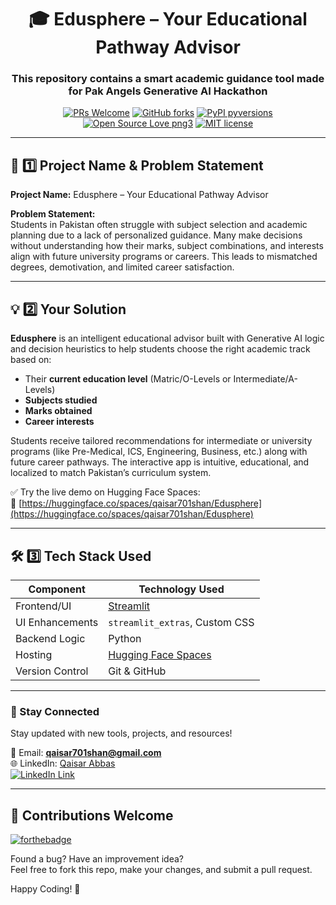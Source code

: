 <div align="center">
<h1>🎓 Edusphere – Your Educational Pathway Advisor</h1>
<h3>This repository contains a smart academic guidance tool made for Pak Angels Generative AI Hackathon</h3>

[![PRs Welcome](https://img.shields.io/badge/PRs-welcome-brightgreen.svg?style=flat-square)](http://makeapullrequest.com)
[![GitHub forks](https://img.shields.io/github/forks/QaisarAbbas2024/Python-for-Absolute-Beginners.svg?style=social&label=Fork&maxAge=2592000)](https://github.com/QaisarAbbas2024/Python-for-Absolute-Beginners/network/)
[![PyPI pyversions](https://img.shields.io/pypi/pyversions/ansicolortags.svg)](https://pypi.python.org/pypi/ansicolortags/)
[![Open Source Love png3](https://badges.frapsoft.com/os/v3/open-source.png?v=103)](https://github.com/ellerbrock/open-source-badges/)
[![MIT license](https://img.shields.io/badge/License-MIT-blue.svg)](https://lbesson.mit-license.org/)
</div>

---

## 🧠 1️⃣ Project Name & Problem Statement

**Project Name:** Edusphere – Your Educational Pathway Advisor

**Problem Statement:**  
Students in Pakistan often struggle with subject selection and academic planning due to a lack of personalized guidance. Many make decisions without understanding how their marks, subject combinations, and interests align with future university programs or careers. This leads to mismatched degrees, demotivation, and limited career satisfaction.

---

## 💡 2️⃣ Your Solution

**Edusphere** is an intelligent educational advisor built with Generative AI logic and decision heuristics to help students choose the right academic track based on:

- Their **current education level** (Matric/O-Levels or Intermediate/A-Levels)
- **Subjects studied**
- **Marks obtained**
- **Career interests**

Students receive tailored recommendations for intermediate or university programs (like Pre-Medical, ICS, Engineering, Business, etc.) along with future career pathways. The interactive app is intuitive, educational, and localized to match Pakistan’s curriculum system.

✅ Try the live demo on Hugging Face Spaces:  
🔗 [https://huggingface.co/spaces/qaisar701shan/Edusphere](https://huggingface.co/spaces/qaisar701shan/Edusphere)

---

## 🛠️ 3️⃣ Tech Stack Used

| Component            | Technology Used         |
|---------------------|--------------------------|
| Frontend/UI         | [Streamlit](https://streamlit.io) |
| UI Enhancements     | `streamlit_extras`, Custom CSS |
| Backend Logic       | Python |
| Hosting             | [Hugging Face Spaces](https://huggingface.co/spaces/qaisar701shan/Edusphere) |
| Version Control     | Git & GitHub |

---

### 📩 Stay Connected

Stay updated with new tools, projects, and resources!

📧 Email: **qaisar701shan@gmail.com**  
🌐 LinkedIn: [Qaisar Abbas](https://www.linkedin.com/in/qaisar-abbas2024/)  
[![LinkedIn Link](https://img.shields.io/badge/Connect-QaisarAbbas-green.svg?logo=linkedin&style=social&label=Connect)](https://www.linkedin.com/in/qaisar-abbas2024)

---

## 🤝 Contributions Welcome

[![forthebadge](https://forthebadge.com/images/badges/built-with-love.svg)](#)

Found a bug? Have an improvement idea?  
Feel free to fork this repo, make your changes, and submit a pull request.

Happy Coding! 🚀
